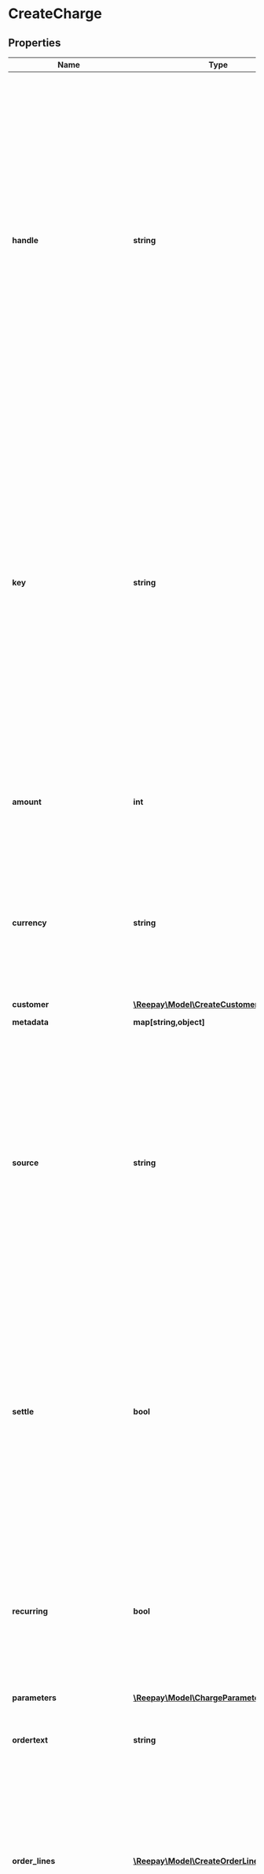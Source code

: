 # CreateCharge

## Properties
Name | Type | Description | Notes
------------ | ------------- | ------------- | -------------
**handle** | **string** | Per account unique reference to charge/invoice. E.g. order id from own system. Multiple payments can be attempted for the same handle but only one authorized or settled charge can exist per handle. Max length 255 with allowable characters [a-zA-Z0-9_.-@]. It is recommended to use a maximum of 20 characters as this will allow for the use of handle as reference on bank statements without truncation. | 
**key** | **string** | Optional idempotency key. Only one authorization or settle can be performed for the same handle. If two create attempts are attempted and the first succeeds the second will fail because charge is already settled or authorized. An idempotency key identifies uniquely the request and multiple requests with the same key and handle will yield the same result. In case of networking errors the same request with same key can safely be retried. | [optional] 
**amount** | **int** | Amount in the smallest unit. Either &#x60;amount&#x60; or &#x60;order_lines&#x60; must be provided if charge/invoice does not already exists. | [optional] 
**currency** | **string** | Optional currency in [ISO 4217](https://en.wikipedia.org/wiki/ISO_4217) three letter alpha code. If not provided the account default currency will be used. The currency of an existing charge or invoice cannot be changed. | [optional] 
**customer** | [**\Reepay\Model\CreateCustomer**](CreateCustomer.md) |  | [optional] 
**metadata** | **map[string,object]** | Custom metadata. | [optional] 
**source** | **string** | The source for the payment. Either an existing payment method for the customer or a card token &#x60;ct_...&#x60;. The existing payment method can either be referenced directly with id, e.g. &#x60;ca_...&#x60;, or the keyword &#x60;auto&#x60; can be given to indicate that the newest active customer payment method should be used. | 
**settle** | **bool** | Whether or not to immediately settle the charge. If not settled immediately the charge will be authorized and can later be settled. Normally this have to be done within 7 days. The default is not to settle the charge immediately. Note that not all payment methods support immediate settle. | [optional] 
**recurring** | **bool** | If set and the source is a token for a payment method that supports recurring charging (e.g. credit card), a recurring payment method is stored for the customer and a reference returned. | [optional] 
**parameters** | [**\Reepay\Model\ChargeParameters**](ChargeParameters.md) |  | [optional] 
**ordertext** | **string** | Optional order text. Used in conjunction with &#x60;amount&#x60;. Ignored if &#x60;order_lines&#x60; is provided. | [optional] 
**order_lines** | [**\Reepay\Model\CreateOrderLine[]**](CreateOrderLine.md) | Order lines for the charge. The order lines controls the amount. Only required if charge/invoice does not already exist. If given for existing charge the order lines and amount are adjusted. A maximum of 100 order lines is allowed. | [optional] 
**customer_handle** | **string** | Customer reference. If charge does not already exist either this reference must be provided, a create customer object must be provided or the source must be a payment method reference (e.g. &#x60;ca_..&#x60;) identifying customer. Notice that customer cannot be changed for existing charge/invoice so if handle is provided it must match the customer handle for existing customer. | [optional] 
**billing_address** | [**\Reepay\Model\InvoiceBillingAddress**](InvoiceBillingAddress.md) |  | [optional] 
**shipping_address** | [**\Reepay\Model\InvoiceShippingAddress**](InvoiceShippingAddress.md) |  | [optional] 
**use_pm_for_subscription** | **bool** | When used with a subscription invoice the subscription payment method will be updated. If the subscription is pending the subscription will be activated with the payment method. The recurring argument is set to true. | [optional] 
**text_on_statement** | **string** | Optional argument to define the text on bank statement. Notice the following about this argument: 1. It only works for some acquirers. 2. Acquirers may have rigid rules on the content of the text on statement. Not complying to these rules will result in declined payments. 3) It is already possible to define custom text on statement using templating in the Reepay Administration. Contact support for help. We highly recommend to only supply this argument if absolutely necessary, and the templated default text on statement is not sufficient. Maximum length is 128, but most acquirers require a maximum length of 22 characters. Truncating will be applied if too long for specific acquirer. Characters must match regex &#x60;[\\x20-\\x7F]&#x60; | [optional] 
**payment_method_reference** | **string** | Optional reference given to the created payment method in case recurring argument is used to save payment method. Max length 64 with allowable characters [a-zA-Z0-9_.-@]. | [optional] 
**async** | **bool** | For payment methods that supports both synchronous and asynchronous handling this parameter can be used force a specific handling. Asynchronous handling means that a pending state will be returned. The subsequent state change can be registered by using webhooks. The default depends on the payment method. | [optional] 
**acquirer_reference** | **string** | Optional reference for the transaction at the acquirer. Notice the following about this argument: 1. It only works for some acquirers. 2. Acquirers may have rigid rules on the content of the acquirer reference.  Not complying to these rules can result in declined payments. 3. It is already possible to define custom acquirer reference using templating in the Reepay Administration.  Contact support for help. We highly recommend to only supply this argument if absolutely necessary,  and the templated default acquirer reference is not sufficient. Maximum length is 128,  but most acquirers require a maximum length of 22 characters.  Truncating will be applied if too long for specific acquirer.  Characters must match regex &#x60;[\\x20-\\x7F]&#x60; | [optional] 
**account_funding_information** | [**\Reepay\Model\AccountFundingInformation**](AccountFundingInformation.md) |  | [optional] 
**account_funding** | **bool** | Indicates that Account Funding Transaction (AFT) is requested. It only can be used for instant settle (i.e. &#x27;settle&#x27; &#x3D; true) | [optional] 

[[Back to Model list]](../../README.md#documentation-for-models) [[Back to API list]](../../README.md#documentation-for-api-endpoints) [[Back to README]](../../README.md)

